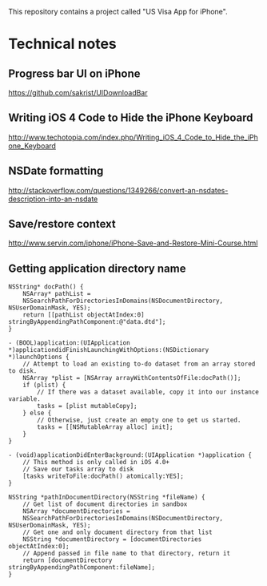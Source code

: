 This repository contains a project called "US Visa App for iPhone".

Technical notes
===============

Progress bar UI on iPhone 
------------------------- 

https://github.com/sakrist/UIDownloadBar 


Writing iOS 4 Code to Hide the iPhone Keyboard 
---------------------------------------------- 
 
http://www.techotopia.com/index.php/Writing_iOS_4_Code_to_Hide_the_iPhone_Keyboard 


NSDate formatting 
----------------- 
 
http://stackoverflow.com/questions/1349266/convert-an-nsdates-description-into-an-nsdate 
 
 
Save/restore context 
-------------------- 
 
http://www.servin.com/iphone/iPhone-Save-and-Restore-Mini-Course.html 
 
 
Getting application directory name 
---------------------------------- 
 
    NSString* docPath() { 
        NSArray* pathList =
        NSSearchPathForDirectoriesInDomains(NSDocumentDirectory, NSUserDomainMask, YES);
        return [[pathList objectAtIndex:0] stringByAppendingPathComponent:@"data.dtd"]; 
    } 
 
    - (BOOL)application:(UIApplication *)applicationdidFinishLaunchingWithOptions:(NSDictionary *)launchOptions { 
        // Attempt to load an existing to-do dataset from an array stored to disk. 
        NSArray *plist = [NSArray arrayWithContentsOfFile:docPath()]; 
        if (plist) {
            // If there was a dataset available, copy it into our instance variable.
            tasks = [plist mutableCopy];
        } else {
            // Otherwise, just create an empty one to get us started.
            tasks = [[NSMutableArray alloc] init];
        }
    }

    - (void)applicationDidEnterBackground:(UIApplication *)application {
        // This method is only called in iOS 4.0+
        // Save our tasks array to disk
        [tasks writeToFile:docPath() atomically:YES];
    }

    NSString *pathInDocumentDirectory(NSString *fileName) {
        // Get list of document directories in sandbox
        NSArray *documentDirectories =
        NSSearchPathForDirectoriesInDomains(NSDocumentDirectory, NSUserDomainMask, YES);
        // Get one and only document directory from that list
        NSString *documentDirectory = [documentDirectories objectAtIndex:0];
        // Append passed in file name to that directory, return it
        return [documentDirectory stringByAppendingPathComponent:fileName];
    }

